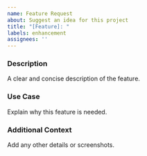 ```yaml
---
name: Feature Request
about: Suggest an idea for this project
title: "[Feature]: "
labels: enhancement
assignees: ''
---
```

 
### Description
A clear and concise description of the feature.
 
### Use Case
Explain why this feature is needed.
 
### Additional Context
Add any other details or screenshots.